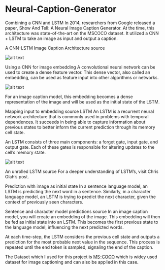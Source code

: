 # Neural-Caption-Generator
Combining a CNN and LSTM
In 2014, researchers from Google released a paper, Show And Tell: A Neural Image Caption Generator. At the time, this architecture was state-of-the-art on the MSCOCO dataset. It utilized a CNN + LSTM to take an image as input and output a caption.


A CNN-LSTM Image Caption Architecture source

![alt text](https://cdn-media-1.freecodecamp.org/images/1*E90mI7YT9F0J6b9EadxfzA.png)

Using a CNN for image embedding
A convolutional neural network can be used to create a dense feature vector. This dense vector, also called an embedding, can be used as feature input into other algorithms or networks.

![alt text](https://cdn-media-1.freecodecamp.org/images/1*tCeGt4fuK_gX1fh8OSyz1Q.png)

For an image caption model, this embedding becomes a dense representation of the image and will be used as the initial state of the LSTM.


Mapping input to embedding source
LSTM
An LSTM is a recurrent neural network architecture that is commonly used in problems with temporal dependences. It succeeds in being able to capture information about previous states to better inform the current prediction through its memory cell state.

An LSTM consists of three main components: a forget gate, input gate, and output gate. Each of these gates is responsible for altering updates to the cell’s memory state.

![alt text](https://cdn-media-1.freecodecamp.org/images/1*J5W8FrASMi93Z81NlAui4w.png)

An unrolled LSTM source
For a deeper understanding of LSTM’s, visit Chris Olah’s post.

Prediction with image as initial state
In a sentence language model, an LSTM is predicting the next word in a sentence. Similarly, in a character language model, an LSTM is trying to predict the next character, given the context of previously seen characters.


Sentence and character model predictions source
In an image caption model, you will create an embedding of the image. This embedding will then be fed as initial state into an LSTM. This becomes the first previous state to the language model, influencing the next predicted words.

At each time-step, the LSTM considers the previous cell state and outputs a prediction for the most probable next value in the sequence. This process is repeated until the end token is sampled, signaling the end of the caption.

The Dataset which I used for this project is [MS-COCO](http://cocodataset.org/#download) which is widey used dataset for image captioning and can also be applied in this case. 
